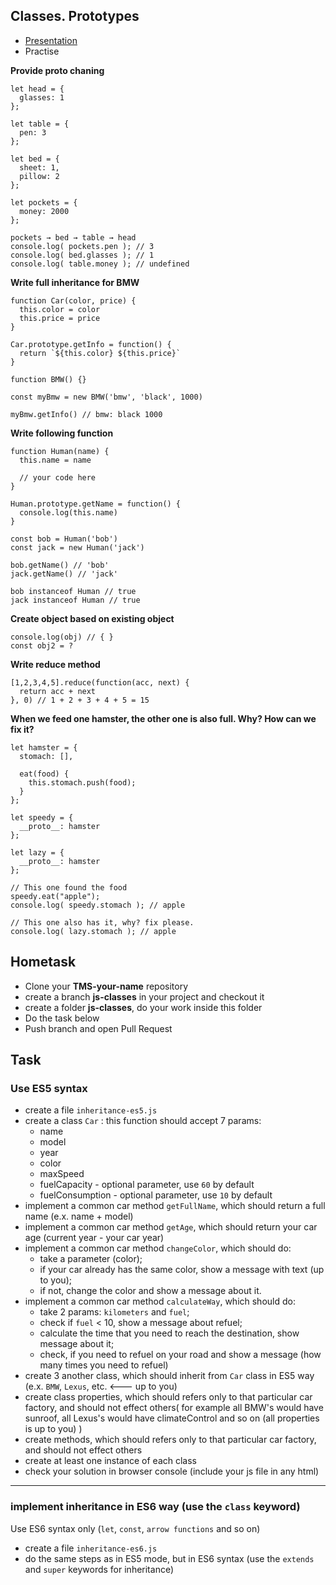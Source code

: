 
## Classes. Prototypes

* [Presentation](https://sulemanof.github.io/js-lectures/js-classes/presentation/#/)
* Practise


**Provide proto chaning**
```
let head = {
  glasses: 1
};

let table = {
  pen: 3
};

let bed = {
  sheet: 1,
  pillow: 2
};

let pockets = {
  money: 2000
};

pockets → bed → table → head
console.log( pockets.pen ); // 3
console.log( bed.glasses ); // 1
console.log( table.money ); // undefined
```

**Write full inheritance for BMW**
```
function Car(color, price) {
  this.color = color
  this.price = price
}

Car.prototype.getInfo = function() {
  return `${this.color} ${this.price}`
}

function BMW() {}

const myBmw = new BMW('bmw', 'black', 1000)

myBmw.getInfo() // bmw: black 1000

```

**Write following function**
```
function Human(name) {
  this.name = name

  // your code here
}

Human.prototype.getName = function() {
  console.log(this.name)
}

const bob = Human('bob')
const jack = new Human('jack')

bob.getName() // 'bob'
jack.getName() // 'jack'

bob instanceof Human // true
jack instanceof Human // true
```

**Create object based on existing object**
```
console.log(obj) // { }
const obj2 = ?
```


**Write reduce method**

```
[1,2,3,4,5].reduce(function(acc, next) {
  return acc + next
}, 0) // 1 + 2 + 3 + 4 + 5 = 15
```

**When we feed one hamster, the other one is also full. Why? How can we fix it?**
```
let hamster = {
  stomach: [],

  eat(food) {
    this.stomach.push(food);
  }
};

let speedy = {
  __proto__: hamster
};

let lazy = {
  __proto__: hamster
};

// This one found the food
speedy.eat("apple");
console.log( speedy.stomach ); // apple

// This one also has it, why? fix please.
console.log( lazy.stomach ); // apple
```


## Hometask
* Clone your **TMS-your-name** repository
* create a branch **js-classes** in your project and checkout it
* create a folder **js-classes**, do your work inside this folder
* Do the task below
* Push branch and open Pull Request

## Task
### Use ES5 syntax
+ create a file `inheritance-es5.js`
+ create a class `Car` : this function should accept 7 params:  
    + name
    + model
    + year
    + color
    + maxSpeed
    + fuelCapacity - optional parameter, use `60` by default
    + fuelConsumption - optional parameter, use `10` by default
+ implement a common car method `getFullName`, which should return a full name (e.x. name + model)
+ implement a common car method `getAge`, which should return your car age (current year - your car year)
+ implement a common car method `changeColor`, which should do:
    - take a parameter (color);
    - if your car already has the same color, show a message with text (up to you);
    - if not, change the color and show a message about it.
+ implement a common car method `calculateWay`, which should do:
    - take 2 params: `kilometers` and `fuel`;
    - check if `fuel` < 10, show a message about refuel;
    - calculate the time that you need to reach the destination, show message about it;
    - check, if you need to refuel on your road and show a message (how many times you need to refuel)
+ create 3 another class, which should inherit from `Car` class in ES5 way (e.x. `BMW`, `Lexus`, etc. <--- up to you)
+ create class properties, which should refers only to that particular car factory, and should not effect others(
    for example all BMW's would have sunroof, all Lexus's would have climateControl and so on (all properties is up 
    to you)
)
+ create methods, which should refers only to that particular car factory, and should not effect others
+ create at least one instance of each class
+ check your solution in browser console (include your js file in any html)
---
### implement inheritance in ES6 way (use the `class` keyword)
Use ES6 syntax only (`let`, `const`, `arrow functions` and so on)
+ create a file `inheritance-es6.js`
+ do the same steps as in ES5 mode, but in ES6 syntax (use the `extends` and `super` keywords for inheritance)



